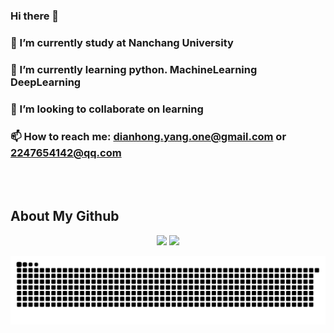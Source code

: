 

### Hi there 🤩
### 🔭 I’m currently study at Nanchang University
### 🌱 I’m currently learning python. MachineLearning DeepLearning
### 👯 I’m looking to collaborate on learning
### 📫 How to reach me: dianhong.yang.one@gmail.com or 2247654142@qq.com

<br />
<br />

## About My Github
<div align="center">
	<img height='164' src="https://github-readme-stats-linzui520.vercel.app/api/top-langs/?username=Markydh&layout=compact&langs_count=6&theme=cobalt" />
	<img height='164' src="https://github-readme-stats-linzui520.vercel.app/api?username=Markydh&show_icons=true&theme=cobalt" />
</div>

![](https://raw.githubusercontent.com/Markydh/Markydh/output/github-contribution-grid-snake.svg)

<!--
**Markydh/Markydh** is a ✨ _special_ ✨ repository because its `README.md` (this file) appears on your GitHub profile.

Here are some ideas to get you started:

- 🔭 I’m currently working on ...
- 🌱 I’m currently learning ...
- 👯 I’m looking to collaborate on ...
- 🤔 I’m looking for help with ...
- 💬 Ask me about ...
- 📫 How to reach me: ...
- 😄 Pronouns: ...
- ⚡ Fun fact: ...
-->
